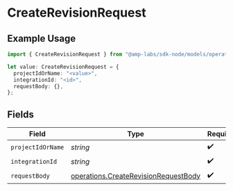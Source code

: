 # CreateRevisionRequest

## Example Usage

```typescript
import { CreateRevisionRequest } from "@amp-labs/sdk-node/models/operations";

let value: CreateRevisionRequest = {
  projectIdOrName: "<value>",
  integrationId: "<id>",
  requestBody: {},
};
```

## Fields

| Field                                                                                        | Type                                                                                         | Required                                                                                     | Description                                                                                  |
| -------------------------------------------------------------------------------------------- | -------------------------------------------------------------------------------------------- | -------------------------------------------------------------------------------------------- | -------------------------------------------------------------------------------------------- |
| `projectIdOrName`                                                                            | *string*                                                                                     | :heavy_check_mark:                                                                           | N/A                                                                                          |
| `integrationId`                                                                              | *string*                                                                                     | :heavy_check_mark:                                                                           | N/A                                                                                          |
| `requestBody`                                                                                | [operations.CreateRevisionRequestBody](../../models/operations/createrevisionrequestbody.md) | :heavy_check_mark:                                                                           | N/A                                                                                          |